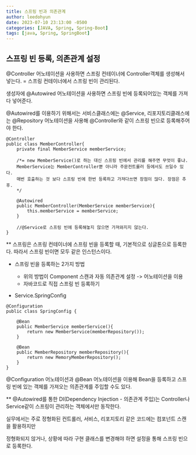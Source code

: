 ```yaml
---
title: 스프링 빈과 의존관계
author: leedohyun
date: 2023-07-10 23:13:00 -0500
categories: [JAVA, Spring, Spring-Boot]
tags: [java, Spring, SpringBoot]
---
```


## 스프링 빈 등록, 의존관계 설정


@Controller 어노테이션을 사용하면 스프링 컨테이너에 Controller객체를 생성해서 넣는다.
= 스프링 컨테이너에서 스프링 빈이 관리된다.

생성자에 @Autowired 어노테이션을 사용하면 스프링 빈에 등록되어있는 객체를 가져다 넣어준다.

@Autowired를 이용하기 위해서는 서비스클래스에는 @Service, 리포지토리클래스에는 @Repository 어노테이션을 사용해 @Controller와 같이 스프링 빈으로 등록해주어야 한다.

```
@Controller
public class MemberController{
	private final MemberService memberService;
	
	/*= new MemberService()로 하는 대신 스프링 빈에서 관리를 해주면 무엇이 좋냐.
	MemberService는 MemberController뿐 아니라 주문컨트롤러 등에서도 쓰일수 있다.
	매번 호출하는 것 보다 스프링 빈에 한번 등록하고 가져다쓰면 장점이 많다. 장점은 추후.
	*/
	
	@Autowired
	public MemberController(MemberService memberService){
		this.memberService = memberService;
	}
	
	//@Service로 스프링 빈에 등록해놓지 않으면 가져와지지 않는다.
}
```

** 스프링은 스프링 컨테이너에 스프링 빈을 등록할 때, 기본적으로 싱글톤으로 등록한다. 따라서 스프링 빈이면 모두 같은 인스턴스이다.

- 스프링 빈을 등록하는 2가지 방법
	- 위의 방법이 Component 스캔과 자동 의존관계 설정 -> 어노테이션을 이용
	- 자바코드로 직접 스프링 빈 등록하기

- Service.SpringConfig

```
@Configuration  
public class SpringConfig {  
  
    @Bean  
	public MemberService memberService(){  
        return new MemberService(memberRepository());  
	}  
  
    @Bean  
	public MemberRepository memberRepository(){  
        return new MemoryMemberRepository();  
	}  
}
```

@Configuration 어노테이션과 @Bean 어노테이션을 이용해 Bean을 등록하고 스프링 빈에 있는 객체를 가져오는 의존관계를 주입할 수도 있다.

** @Autowired를 통한 DI(Dependency Injection - 의존관계 주입)는 Controller나 Service같이 스프링이 관리하는 객체에서만 동작한다.

실무에서는 주로 정형화된 컨트롤러, 서비스, 리포지토리 같은 코드에는 컴포넌트 스캔을 활용하지만

정형화되지 않거나, 상황에 따라 구현 클래스를 변경해야 하면 설정을 통해 스프링 빈으로 등록한다.